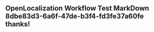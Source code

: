 <properties
ms.topic="hero-topic"
ms.test1="hero-topic"
ms.test2="test"/>

## OpenLocalization Workflow Test MarkDown 8dbe83d3-6a6f-47de-b3f4-fd3fe37a60fe thanks!
